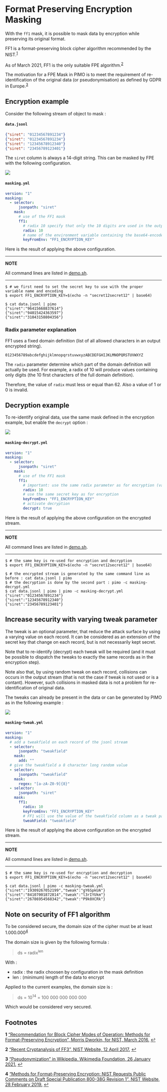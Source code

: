 # Format Preserving Encryption Masking

With the `ff1` mask, it is possible to mask data by encryption while preserving its original format.

FF1 is a format-preserving block cipher algorithm recommended by the NIST.<sup id="a1">[1](#f1)</sup>

As of March 2021, FF1 is the only suitable FPE algorithm.<sup id="a2">[2](#f2)</sup>

The motivation for a FPE Mask in PIMO is to meet the requirement of re-identification of the original data (or pseudonymisation) as defined by GDPR in Europe.<sup id="a3">[3](#f3)</sup>

## Encryption example

Consider the following stream of object to mask :

#### **`data.jsonl`**
```json
{"siret": "01234567891234"}
{"siret": "01234567891234"}
{"siret": "12345678912340"}
{"siret": "23456789123401"}
```

The `siret` column is always a 14-digit string. This can be masked by FPE with the following configuration.

[![](https://mermaid.ink/img/pako:eNo1kE9vwjAMxb-K8QmkIq3XHLiMVkJMMHVc0IKqrHFptDap0mSsAr770j_zxfbzT3ovuWNhJCHDsja3ohLWwVvGNYRaKN1697kc2-oC6_UGOmXJTefOf12taKtJy7vrJI-nQRn4B8c0jZd76lNrmkT_MAh7nhxes_P7aXc85PvkHMHpRuI7VVRLBhFkQqpfBvFLBFsqbN86BqWoO1pxfMxu8WRGWs5hJnXMuDDehcSb49guGGFDthFKhlfeB5yjq6ghjiyMkkrha8eR62dAfSuFo0QqZyyy0TZC4Z356HWBzFlP_9BWifABzUw9_wAMt2ug)](https://mermaid.live/edit/#pako:eNo1kE9vwjAMxb-K8QmkIq3XHLiMVkJMMHVc0IKqrHFptDap0mSsAr770j_zxfbzT3ovuWNhJCHDsja3ohLWwVvGNYRaKN1697kc2-oC6_UGOmXJTefOf12taKtJy7vrJI-nQRn4B8c0jZd76lNrmkT_MAh7nhxes_P7aXc85PvkHMHpRuI7VVRLBhFkQqpfBvFLBFsqbN86BqWoO1pxfMxu8WRGWs5hJnXMuDDehcSb49guGGFDthFKhlfeB5yjq6ghjiyMkkrha8eR62dAfSuFo0QqZyyy0TZC4Z356HWBzFlP_9BWifABzUw9_wAMt2ug)

#### **`masking.yml`**
```yaml
version: "1"
masking:
  - selector:
      jsonpath: "siret"
    mask:
      # use of the FF1 mask
      ff1:
        # radix 10 specify that only the 10 digits are used in the output format
        radix: 10
        # name of the environment variable containing the base64-encoded secret key (note: key length must be 128, 192, or 256 bits)
        keyFromEnv: "FF1_ENCRYPTION_KEY"
```

Here is the result of applying the above configuration.

---
**NOTE**

All command lines are listed in [demo.sh](demo.sh).

---

```console
$ # we first need to set the secret key to use with the proper variable name and encoding
$ export FF1_ENCRYPTION_KEY=$(echo -n "secret12secret12" | base64)

$ cat data.jsonl | pimo
{"siret":"96415668837614"}
{"siret":"94015424363597"}
{"siret":"31043158804356"}
```

### Radix parameter explanation

FF1 uses a fixed domain definition (list of all allowed characters in an output encrypted string).

```
0123456789abcdefghijklmnopqrstuvwxyzABCDEFGHIJKLMNOPQRSTUVWXYZ
```

The `radix` parameter determine which part of the domain definition will actually be used. For example, a radix of 10 will produce values containing only digits (the 10 first characters of the full domain definition).

Therefore, the value of `radix` must less or equal than 62. Also a value of 1 or 0 is invalid.

## Decryption example

To re-identify original data, use the same mask defined in the encryption example, but enable the `decrypt` option :

[![](https://mermaid.ink/img/pako:eNo1j09vwjAMxb-K8QmkIq3XHLiMVkJMMHVc0IKqrHFptDap0mSsAr770j_zxfbzT3rPdyyMJGRY1uZWVMI6eMu4hlALpVvvPpdjW11gvd5Apyy56dz5r6sVbTVpeXed5PE0KAP_4Jim8XJPfWpNk-gfBmHPk8Nrdn4_7Y6HfJ-cIzjdSHynimrJIIJMSPXLIH6JYEuF7VvHwFlPK46P2SyevEjLOcukjhEXxrsQeHMc2wUjbMg2Qsnw5H3AObqKGuLIwiipFL52HLl-BtS3UjhKpHLGIitF3VGEwjvz0esC2RDjH9oqEf5vZur5B6hNa1U)](https://mermaid.live/edit/#pako:eNo1j09vwjAMxb-K8QmkIq3XHLiMVkJMMHVc0IKqrHFptDap0mSsAr770j_zxfbzT3rPdyyMJGRY1uZWVMI6eMu4hlALpVvvPpdjW11gvd5Apyy56dz5r6sVbTVpeXed5PE0KAP_4Jim8XJPfWpNk-gfBmHPk8Nrdn4_7Y6HfJ-cIzjdSHynimrJIIJMSPXLIH6JYEuF7VvHwFlPK46P2SyevEjLOcukjhEXxrsQeHMc2wUjbMg2Qsnw5H3AObqKGuLIwiipFL52HLl-BtS3UjhKpHLGIitF3VGEwjvz0esC2RDjH9oqEf5vZur5B6hNa1U)

#### **`masking-decrypt.yml`**
```yaml
version: "1"
masking:
  - selector:
      jsonpath: "siret"
    mask:
      # use of the FF1 mask
      ff1:
        # important: use the same radix parameter as for encryption (values will be decrypted incorrectly if 11 is used for example)
        radix: 10
        # use the same secret key as for encryption
        keyFromEnv: "FF1_ENCRYPTION_KEY"
        # activate decryption
        decrypt: true
```

Here is the result of applying the above configuration on the encrypted stream.

---
**NOTE**

All command lines are listed in [demo.sh](demo.sh).

---

```console
$ # the same key is re-used for encryption and decryption
$ export FF1_ENCRYPTION_KEY=$(echo -n "secret12secret12" | base64)

$ # the encrypted stream is generated by the same command line as before : cat data.jsonl | pimo
$ # the decryption is done by the second part : pimo -c masking-decrypt.yml
$ cat data.jsonl | pimo | pimo -c masking-decrypt.yml
{"siret":"01234567891234"}
{"siret":"12345678912340"}
{"siret":"23456789123401"}
```

## Increase security with varying tweak parameter

The tweak is an optional parameter, that reduce the attack surface by using a varying value on each record. It can be considered as an extension of the secret key that change on each record, but is not necessarily kept secret.

Note that to re-identify (decrypt) each tweak will be required (and it must be possible to dispatch the tweaks to exactly the same records as in the encryption step).

Note also that, by using random tweak on each record, collisions can occurs in the output stream (that is not the case if tweak is not used or is a contant). However, such collisions in masked data is not a problem for re-identification of original data.

The tweaks can already be present in the data or can be generated by PIMO as in the following example :

[![](https://mermaid.ink/img/pako:eNptkU1vwjAMhv9K8AmkVsBtywFpGq00McHUcWEEoaxxIVq_lCYDBvz3pWmndWi-OLZfx4-TM8SFQKCQpMUh3nOlyXPEcmKtx4VYDx-EGG6I70-IPiD_SCSmoqlX5n2neLnvFLbVrqnV9puu2y8MItzhsb_m_teD_zby7zfnu-uAwaV7wbjpx7wd0i05il5hdGn0ZOHcpkWVuQ3WfecGDW4lFeobUpf7A-kyLV8YjvszPIWqyIL8kxIbb4P5Y7R6WT4t5ttZsPLIsuYJax7aYfNIxIU8UjIeeWSKsTqVmpKEpxW6BZu5t7u12f_WAg8yVBmXwn7NuZYz0HvMkAG1R4EJN6lmwPKrlZpScI2BkLpQQN1YD7jRxespj4FqZfBHNJXcPkXWqq7fknOm2w)](https://mermaid.live/edit/#pako:eNptkU1vwjAMhv9K8AmkVsBtywFpGq00McHUcWEEoaxxIVq_lCYDBvz3pWmndWi-OLZfx4-TM8SFQKCQpMUh3nOlyXPEcmKtx4VYDx-EGG6I70-IPiD_SCSmoqlX5n2neLnvFLbVrqnV9puu2y8MItzhsb_m_teD_zby7zfnu-uAwaV7wbjpx7wd0i05il5hdGn0ZOHcpkWVuQ3WfecGDW4lFeobUpf7A-kyLV8YjvszPIWqyIL8kxIbb4P5Y7R6WT4t5ttZsPLIsuYJax7aYfNIxIU8UjIeeWSKsTqVmpKEpxW6BZu5t7u12f_WAg8yVBmXwn7NuZYz0HvMkAG1R4EJN6lmwPKrlZpScI2BkLpQQN1YD7jRxespj4FqZfBHNJXcPkXWqq7fknOm2w)

#### **`masking-tweak.yml`**
```yaml
version: "1"
masking:
  # add a tweakfield on each record of the jsonl stream
  - selector:
      jsonpath: "tweakfield"
    mask:
      add: ""
  # give the tweakfield a 8 character long random value
  - selector:
      jsonpath: "tweakfield"
    mask:
      regex: "[a-zA-Z0-9]{8}"
  - selector:
      jsonpath: "siret"
    mask:
      ff1:
        radix: 10
        keyFromEnv: "FF1_ENCRYPTION_KEY"
        # FF1 will use the value of the tweakfield column as a tweak parameter
        tweakField: "tweakfield"
```

Here is the result of applying the above configuration on the encrypted stream.

---
**NOTE**

All command lines are listed in [demo.sh](demo.sh).

---

```console
$ # the same key is re-used for encryption and decryption
$ export FF1_ENCRYPTION_KEY=$(echo -n "secret12secret12" | base64)

$ cat data.jsonl | pimo -c masking-tweak.yml
{"siret":"19309267052199","tweak":"gY6SpkUA"}
{"siret":"84107001872814","tweak":"l3rIYUkm"}
{"siret":"26786954568342","tweak":"P9k0XCRk"}
```

## Note on security of FF1 algorithm

To be considered secure, the domain size of the cipher must be at least 1.000.000<sup id="a4">[4](#f4)</sup>

The domain size is given by the following formula :

> ds = radix<sup>len</sup>

With :
- radix : the radix choosen by configuration in the mask definition
- len : (minimum) length of the data to encrypt

Applied to the current examples, the domain size is :

> ds = 10<sup>14</sup> = 100 000 000 000 000

Which would be considered very secured.

## Footnotes

<b id="f1">1</b> [“Recommendation for Block Cipher Modes of Operation: Methods for Format-Preserving Encryption”, Morris Dworkin, for NIST, March 2016.](https://nvlpubs.nist.gov/nistpubs/SpecialPublications/NIST.SP.800-38G.pdf) [↩](#a1)

<b id="f2">2</b> [“Recent Cryptanalysis of FF3”, NIST Website, 12 April 2017.](https://csrc.nist.gov/news/2017/recent-cryptanalysis-of-ff3#:~:text=FF3%20is%20specified%20and%20approved,a%20general%2Dpurpose%20FPE%20method) [↩](#a2)

<b id="f3">3</b> [“Pseudonymization” in Wikipedia, Wikimedia Foundation, 26 January 2021.](https://en.wikipedia.org/w/index.php?title=Pseudonymization&oldid=1002899428#New_Definition_for_Pseudonymization_Under_GDPR) [↩](#a3)

<b id="f4">4</b> [“Methods for Format-Preserving Encryption: NIST Requests Public Comments on Draft Special Publication 800-38G Revision 1”, NIST Website, 28 February 2019.](https://csrc.nist.gov/news/2019/nist-requests-comments-on-draft-sp-800-38g-rev-1) [↩](#a4)
